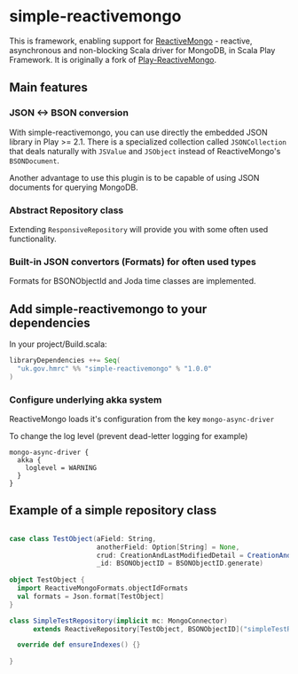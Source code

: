 # simple-reactivemongo

This is framework, enabling support for [ReactiveMongo](http://reactivemongo.org) - reactive, asynchronous and non-blocking Scala driver for MongoDB, in Scala Play Framework. It is originally a fork of [Play-ReactiveMongo](https://github.com/ReactiveMongo/Play-ReactiveMongo).

## Main features

### JSON <-> BSON conversion

With simple-reactivemongo, you can use directly the embedded JSON library in Play >= 2.1. There is a specialized collection called `JSONCollection` that deals naturally with `JSValue` and `JSObject` instead of ReactiveMongo's `BSONDocument`.

Another advantage to use this plugin is to be capable of using JSON documents for querying MongoDB.

### Abstract Repository class ###

Extending `ResponsiveRepository` will provide you with some often used functionality.

### Built-in JSON convertors (Formats) for often used types ###

Formats for BSONObjectId and Joda time classes are implemented.

## Add simple-reactivemongo to your dependencies

In your project/Build.scala:

```scala
libraryDependencies ++= Seq(
  "uk.gov.hmrc" %% "simple-reactivemongo" % "1.0.0"
)
```

### Configure underlying akka system

ReactiveMongo loads it's configuration from the key `mongo-async-driver`

To change the log level (prevent dead-letter logging for example)

```
mongo-async-driver {
  akka {
    loglevel = WARNING
  }
}
```

## Example of a simple repository class ##

```scala

case class TestObject(aField: String,
                      anotherField: Option[String] = None,
                      crud: CreationAndLastModifiedDetail = CreationAndLastModifiedDetail(),
                      _id: BSONObjectID = BSONObjectID.generate)
                      
object TestObject {
  import ReactiveMongoFormats.objectIdFormats
  val formats = Json.format[TestObject]
}

class SimpleTestRepository(implicit mc: MongoConnector) 
      extends ReactiveRepository[TestObject, BSONObjectID]("simpleTestRepository", mc.db, TestObject.formats, ReactiveMongoFormats.objectIdFormats) {

  override def ensureIndexes() {}
  
}

```

